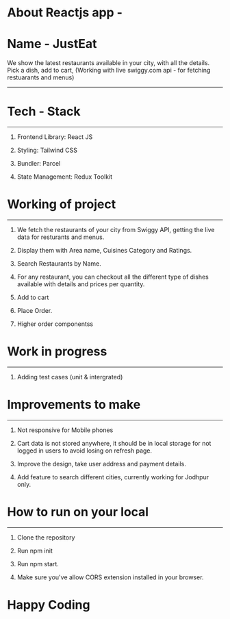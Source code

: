 <h1> About Reactjs app - </h1>



<h1> Name - JustEat </h1>

We show the latest restaurants available in your city, with all the details. Pick a dish, add to cart, (Working with live swiggy.com api - for fetching restuarants and menus)

-----------------------------------------------------------------------------------------------------------------------------------------------------------------------------------------


<h1> Tech - Stack </h1>

-----------------------------------------------------------------------------------------------------------------------------------------------------------------------------------------

1) Frontend Library: React JS

2) Styling: Tailwind CSS

3) Bundler: Parcel 

4) State Management: Redux Toolkit


<h1>Working of project</h1>


-----------------------------------------------------------------------------------------------------------------------------------------------------------------------------------------

1) We fetch the restaurants of your city from Swiggy API, getting the live data for resturants and menus.

2) Display them with Area name, Cuisines Category and Ratings.

3) Search Restaurants by Name.

4) For any restaurant, you can checkout all the different type of dishes available with details and prices per quantity.

5) Add to cart

6) Place Order.

7) Higher order componentss


<h1>Work in progress</h1>

-----------------------------------------------------------------------------------------------------------------------------------------------------------------------------------------


1) Adding test cases (unit & intergrated) 



<h1>Improvements to make</h1>


-----------------------------------------------------------------------------------------------------------------------------------------------------------------------------------------

1) Not responsive for Mobile phones 

2) Cart data is not stored anywhere, it should be in local storage for not logged in users to avoid losing on refresh page.

3) Improve the design, take user address and payment details.

4) Add feature to search different cities, currently working for Jodhpur only.


<h1>How to run on your local</h1> 


-----------------------------------------------------------------------------------------------------------------------------------------------------------------------------------------

1) Clone the repository

2) Run npm init

3) Run npm start.

4) Make sure you've allow CORS extension installed in your browser.   


<h1>Happy Coding</h1>